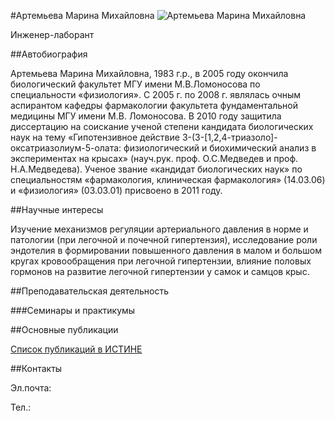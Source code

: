 #Артемьева Марина Михайловна
![Артемьева Марина Михайловна](./artemieva.jpg "Артемьева Марина Михайловна")

Инженер-лаборант

##Автобиография

Артемьева Марина Михайловна, 1983 г.р., в 2005 году окончила биологический факультет МГУ имени М.В.Ломоносова по специальности «физиология». С 2005 г. по 2008 г. являлась очным аспирантом кафедры фармакологии факультета фундаментальной медицины МГУ имени М.В. Ломоносова. В 2010 году защитила диссертацию на соискание ученой степени кандидата биологических наук на тему «Гипотензивное действие 3-(3-[1,2,4-триазоло]-оксатриазолиум-5-олата: физиологический и биохимический анализ в экспериментах на крысах» (науч.рук. проф. О.С.Медведев и проф. Н.А.Медведева). Ученое звание «кандидат биологических наук» по специальностям «фармакология, клиническая фармакология» (14.03.06) и «физиология» (03.03.01) присвоено в 2011 году.

##Научные интересы

Изучение механизмов регуляции артериального давления в норме и патологии (при легочной и почечной гипертензия), исследование роли эндотелия в формировании повышенного давления в малом и большом кругах кровообращения при легочной гипертензии, влияние половых гормонов на развитие легочной гипертензии у самок и самцов крыс. 

##Преподавательская деятельность

###Семинары и практикумы


##Основные публикации


[Список публикаций в ИСТИНЕ](http://istina.msu.ru/profile/Marinka_Artemieva/)

##Контакты

Эл.почта: 

Тел.: 